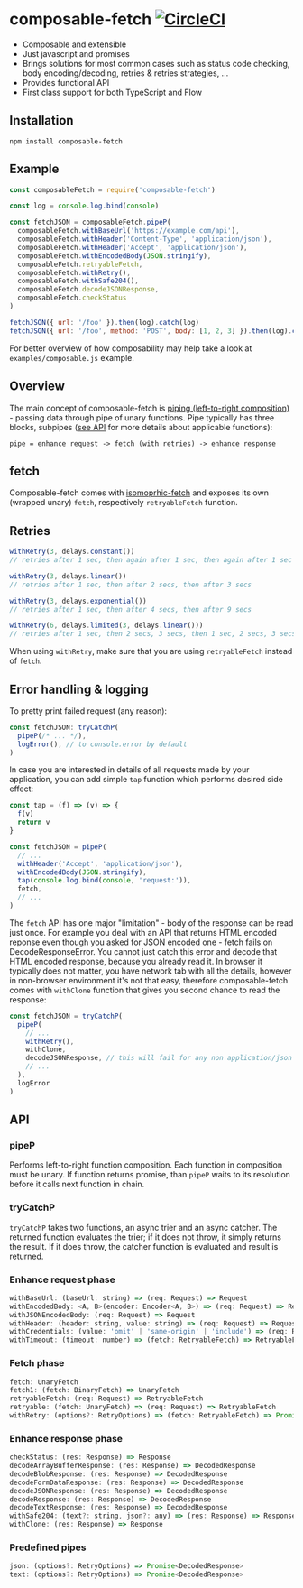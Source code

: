 # composable-fetch [![CircleCI](https://circleci.com/gh/honzabrecka/composable-fetch/tree/master.svg?style=svg&circle-token=eefe6811545741764260a25f382c13da0d6e31a7)](https://circleci.com/gh/honzabrecka/composable-fetch/tree/master)

 - Composable and extensible
 - Just javascript and promises
 - Brings solutions for most common cases such as status code checking, body encoding/decoding, retries & retries strategies, ...
 - Provides functional API
 - First class support for both TypeScript and Flow

## Installation

```
npm install composable-fetch
```

## Example

```js
const composableFetch = require('composable-fetch')

const log = console.log.bind(console)

const fetchJSON = composableFetch.pipeP(
  composableFetch.withBaseUrl('https://example.com/api'),
  composableFetch.withHeader('Content-Type', 'application/json'),
  composableFetch.withHeader('Accept', 'application/json'),
  composableFetch.withEncodedBody(JSON.stringify),
  composableFetch.retryableFetch,
  composableFetch.withRetry(),
  composableFetch.withSafe204(),
  composableFetch.decodeJSONResponse,
  composableFetch.checkStatus
)

fetchJSON({ url: '/foo' }).then(log).catch(log)
fetchJSON({ url: '/foo', method: 'POST', body: [1, 2, 3] }).then(log).catch(log)
```

For better overview of how composability may help take a look at `examples/composable.js` example.

## Overview

The main concept of composable-fetch is [piping (left-to-right composition)](#pipep) - passing data through pipe of unary functions. Pipe typically has three blocks, subpipes ([see API](#api) for more details about applicable functions):

```
pipe = enhance request -> fetch (with retries) -> enhance response
```

## fetch

Composable-fetch comes with [isomoprhic-fetch](https://www.npmjs.com/package/isomorphic-fetch) and exposes its own (wrapped unary) `fetch`, respectively `retryableFetch` function.

## Retries

```js
withRetry(3, delays.constant())
// retries after 1 sec, then again after 1 sec, then again after 1 sec

withRetry(3, delays.linear())
// retries after 1 sec, then after 2 secs, then after 3 secs

withRetry(3, delays.exponential())
// retries after 1 sec, then after 4 secs, then after 9 secs

withRetry(6, delays.limited(3, delays.linear()))
// retries after 1 sec, then 2 secs, 3 secs, then 1 sec, 2 secs, 3 secs
```

When using `withRetry`, make sure that you are using `retryableFetch` instead of `fetch`.

## Error handling & logging

To pretty print failed request (any reason):

```js
const fetchJSON: tryCatchP(
  pipeP(/* ... */),
  logError(), // to console.error by default
)
```

In case you are interested in details of all requests made by your application, you can add simple `tap` function which performs desired side effect:

```js
const tap = (f) => (v) => {
  f(v)
  return v
}

const fetchJSON = pipeP(
  // ...
  withHeader('Accept', 'application/json'),
  withEncodedBody(JSON.stringify),
  tap(console.log.bind(console, 'request:')),
  fetch,
  // ...
)
```

The `fetch` API has one major "limitation" - body of the response can be read just once. For example you deal with an API that returns HTML encoded reponse even though you asked for JSON encoded one - fetch fails on DecodeResponseError. You cannot just catch this error and decode that HTML encoded response, because you already read it. In browser it typically does not matter, you have network tab with all the details, however in non-browser environment it's not that easy, therefore composable-fetch comes with `withClone` function that gives you second chance to read the response:

```js
const fetchJSON = tryCatchP(
  pipeP(
    // ...
    withRetry(),
    withClone,
    decodeJSONResponse, // this will fail for any non application/json response
    // ...
  ),
  logError
)
```

## API

### pipeP

Performs left-to-right function composition. Each function in composition must be unary. If function returns promise, than `pipeP` waits to its resolution before it calls next function in chain.

### tryCatchP

`tryCatchP` takes two functions, an async trier and an async catcher. The returned function evaluates the trier; if it does not throw, it simply returns the result. If it does throw, the catcher function is evaluated and result is returned.

### Enhance request phase

```js
withBaseUrl: (baseUrl: string) => (req: Request) => Request
withEncodedBody: <A, B>(encoder: Encoder<A, B>) => (req: Request) => Request
withJSONEncodedBody: (req: Request) => Request
withHeader: (header: string, value: string) => (req: Request) => Request
withCredentials: (value: 'omit' | 'same-origin' | 'include') => (req: Request) => Request
withTimeout: (timeout: number) => (fetch: RetryableFetch) => RetryableFetch
```

### Fetch phase

```js
fetch: UnaryFetch
fetch1: (fetch: BinaryFetch) => UnaryFetch
retryableFetch: (req: Request) => RetryableFetch
retryable: (fetch: UnaryFetch) => (req: Request) => RetryableFetch
withRetry: (options?: RetryOptions) => (fetch: RetryableFetch) => Promise<Response>
```

### Enhance response phase

```js
checkStatus: (res: Response) => Response
decodeArrayBufferResponse: (res: Response) => DecodedResponse
decodeBlobResponse: (res: Response) => DecodedResponse
decodeFormDataResponse: (res: Response) => DecodedResponse
decodeJSONResponse: (res: Response) => DecodedResponse
decodeResponse: (res: Response) => DecodedResponse
decodeTextResponse: (res: Response) => DecodedResponse
withSafe204: (text?: string, json?: any) => (res: Response) => Response
withClone: (res: Response) => Response
```

### Predefined pipes

```js
json: (options?: RetryOptions) => Promise<DecodedResponse>
text: (options?: RetryOptions) => Promise<DecodedResponse>
```

